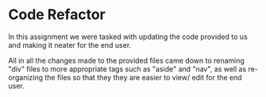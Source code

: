 # Code Refactor
In this assignment we were tasked with updating the code provided to us and making it neater for the end user.

All in all the changes made to the provided files came down to renaming "div" files to more appropriate tags such as "aside" and "nav", as well as re-organizing the files so that they they are easier to view/ edit for the end user. 
